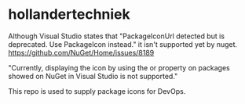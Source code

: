 # hollandertechniek

Although Visual Studio states that "PackageIconUrl detected but is deprecated. Use PackageIcon instead." it isn't supported yet by nuget. https://github.com/NuGet/Home/issues/8189

"Currently, displaying the icon by using the <PackageIcon/> or <icon/> property on packages showed on NuGet in Visual Studio is not supported."

This repo is used to supply package icons for DevOps.
